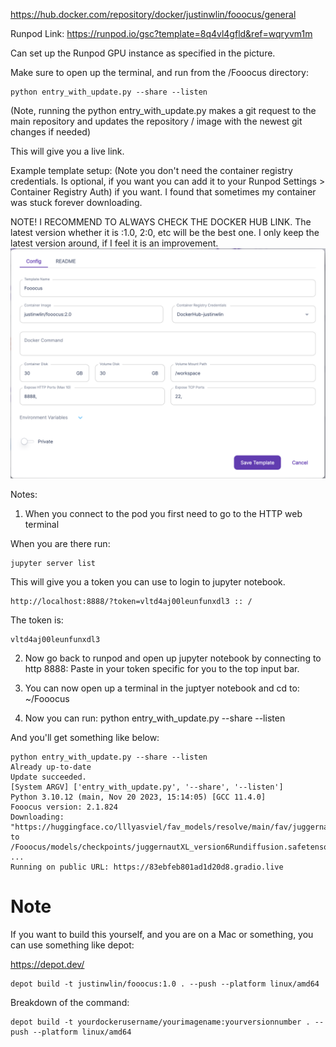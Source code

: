 https://hub.docker.com/repository/docker/justinwlin/fooocus/general

Runpod Link:
https://runpod.io/gsc?template=8q4vl4gfld&ref=wqryvm1m

Can set up the Runpod GPU instance as specified in the picture.

Make sure to open up the terminal, and run from the /Fooocus directory:
```
python entry_with_update.py --share --listen
```
(Note, running the python entry_with_update.py makes a git request to the main repository and updates the repository / image with the newest git changes if needed)

This will give you a live link.

Example template setup:
(Note you don't need the container registry credentials. Is optional, if you want you can add it to your Runpod Settings > Container Registry Auth) if you want. I found that sometimes my container was stuck forever downloading. 

NOTE! I RECOMMEND TO ALWAYS CHECK THE DOCKER HUB LINK. The latest version whether it is :1.0, 2:0, etc will be the best one. I only keep the latest version around,
if I feel it is an improvement.
![Runpod Image Template](./Customtemplate.png)

Notes:
1. When you connect to the pod you first need to go to the HTTP web terminal

When you are there run:
```
jupyter server list
```

This will give you a token you can use to login to jupyter notebook.

```
http://localhost:8888/?token=vltd4aj00leunfunxdl3 :: /
```

The token is:
```
vltd4aj00leunfunxdl3
```

2. Now go back to runpod and open up jupyter notebook by connecting to http 8888:
Paste in your token specific for you to the top input bar.

3. You can now open up a terminal in the juptyer notebook and cd to:
~/Fooocus

4. Now you can run:
python entry_with_update.py --share --listen

And you'll get something like below:
```
python entry_with_update.py --share --listen
Already up-to-date
Update succeeded.
[System ARGV] ['entry_with_update.py', '--share', '--listen']
Python 3.10.12 (main, Nov 20 2023, 15:14:05) [GCC 11.4.0]
Fooocus version: 2.1.824
Downloading: "https://huggingface.co/lllyasviel/fav_models/resolve/main/fav/juggernautXL_version6Rundiffusion.safetensors" to /Fooocus/models/checkpoints/juggernautXL_version6Rundiffusion.safetensors
...
Running on public URL: https://83ebfeb801ad1d20d8.gradio.live
```

# Note
If you want to build this yourself, and you are on a Mac or something, you can use something like depot:

https://depot.dev/
```
depot build -t justinwlin/fooocus:1.0 . --push --platform linux/amd64
```

Breakdown of the command:
```
depot build -t yourdockerusername/yourimagename:yourversionnumber . --push --platform linux/amd64
```

